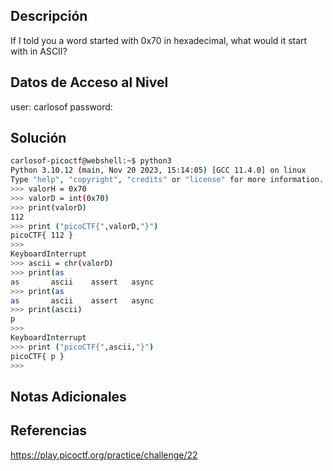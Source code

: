 ## Descripción 
If I told you a word started with 0x70 in hexadecimal, what would it start with in ASCII?

## Datos de Acceso al Nivel
user: carlosof
password:

## Solución
```bash
carlosof-picoctf@webshell:~$ python3
Python 3.10.12 (main, Nov 20 2023, 15:14:05) [GCC 11.4.0] on linux
Type "help", "copyright", "credits" or "license" for more information.
>>> valorH = 0x70
>>> valorD = int(0x70)
>>> print(valorD)
112
>>> print ("picoCTF{",valorD,"}")
picoCTF{ 112 }
>>> 
KeyboardInterrupt
>>> ascii = chr(valorD)
>>> print(as
as       ascii    assert   async    
>>> print(as
as       ascii    assert   async    
>>> print(ascii)
p
>>> 
KeyboardInterrupt
>>> print ("picoCTF{",ascii,"}")
picoCTF{ p }
>>> 
```
## Notas Adicionales

## Referencias 
https://play.picoctf.org/practice/challenge/22